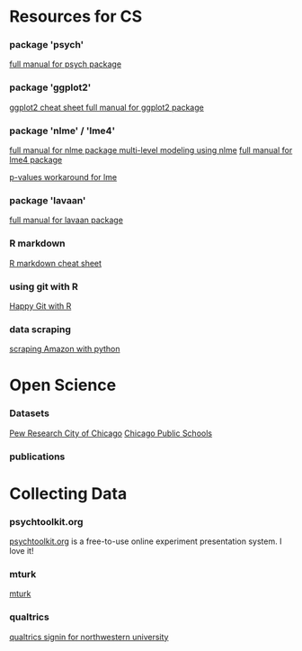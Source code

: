 # Resources for CS

### package 'psych'
 <a href=https://cran.r-project.org/web/packages/psych/psych.pdf> full manual for psych package </a>

### package 'ggplot2'
  <a href=https://ggplot2.tidyverse.org/> ggplot2 cheat sheet </a>
  <a href=https://cran.r-project.org/web/packages/ggplot2/ggplot2.pdf> full manual for ggplot2 package </a>

### package 'nlme' / 'lme4'
 <a href=https://cran.r-project.org/web/packages/nlme/nlme.pdf> full manual for nlme package </a>
 <a href=http://davidakenny.net/papers/k&h/MLM_R.pdf>multi-level modeling using nlme</a>
 <a href=https://cran.r-project.org/web/packages/lme4/lme4.pdf> full manual for lme4 package</a>
 
 <a href=https://www.r-bloggers.com/three-ways-to-get-parameter-specific-p-values-from-lmer/> p-values workaround for lme</a>
 
### package 'lavaan'
 <a href=https://cran.r-project.org/web/packages/lavaan/lavaan.pdf>full manual for lavaan package </a>

### R markdown
  <a href=https://www.rstudio.com/wp-content/uploads/2015/02/rmarkdown-cheatsheet.pdf> R markdown cheat sheet </a>

### using git with R
  <a href=https://happygitwithr.com/> Happy Git with R </a>
  
### data scraping
  <a href=https://www.scrapehero.com/tutorial-how-to-scrape-amazon-product-details-using-python/> scraping Amazon with python</a>
  
# Open Science

### Datasets 
  <a href=http://www.pewresearch.org/download-datasets/>Pew Research </a>
  <a href=https://data.cityofchicago.org/>City of Chicago</a>
  <a href=https://cps.edu/SchoolData/Pages/SchoolData.aspx>Chicago Public Schools </a>

### publications
 

# Collecting Data

### psychtoolkit.org
 <a href=https://www.psytoolkit.org/>psychtoolkit.org</a> is a free-to-use online experiment presentation system. I love it!

### mturk
 <a href=https://requester.mturk.com>mturk</a>

### qualtrics
 <a href=https://weinberg.co1.qualtrics.com>qualtrics signin for northwestern university </a>

  
